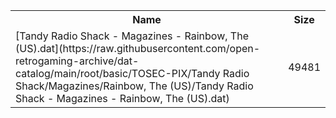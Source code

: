 <table>
<tr><th>Name</th><th>Size</th></tr>
<tr><td>
[Tandy Radio Shack - Magazines - Rainbow, The (US).dat](https://raw.githubusercontent.com/open-retrogaming-archive/dat-catalog/main/root/basic/TOSEC-PIX/Tandy Radio Shack/Magazines/Rainbow, The (US)/Tandy Radio Shack - Magazines - Rainbow, The (US).dat)
</td><td>49481</td></tr>
</table>
